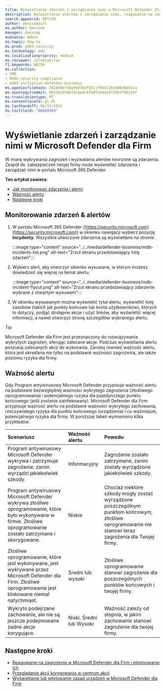 ```yaml
---
title: Wyświetlanie zdarzeń i zarządzanie nimi w Microsoft Defender dla Firm
description: Wyświetlanie alertów i zarządzanie nimi, reagowanie na zagrożenia, zarządzanie urządzeniami i przeglądanie akcji korygowania wykrytych zagrożeń w usłudze Defender dla firm.
search.appverid: MET150
author: denisebmsft
ms.author: deniseb
manager: dansimp
audience: Admin
ms.topic: how-to
ms.prod: m365-security
ms.technology: mdb
ms.localizationpriority: medium
ms.reviewer: shlomiakirav
f1.keywords: NOCSH
ms.collection:
- SMB
- M365-security-compliance
- m365-initiative-defender-business
ms.openlocfilehash: 5d28d8b7d0a95d7b8f4311f064729198628881ca
ms.sourcegitcommit: 66228a5506fdceb4cbf0d55b9de3f2943740134f
ms.translationtype: MT
ms.contentlocale: pl-PL
ms.lasthandoff: 06/15/2022
ms.locfileid: "66089909"
---
```

# <a name="view-and-manage-incidents-in-microsoft-defender-for-business"></a>Wyświetlanie zdarzeń i zarządzanie nimi w Microsoft Defender dla Firm

W miarę wykrywania zagrożeń i wyzwalania alertów tworzone są zdarzenia. Zespół ds. zabezpieczeń twojej firmy może wyświetlać zdarzenia i zarządzać nimi w portalu Microsoft 365 Defender.

**Ten artykuł zawiera**:

- [Jak monitorować zdarzenia i alerty](#monitor-your-incidents--alerts)
- [Ważność alertu](#alert-severity)
- [Następne kroki](#next-steps)


## <a name="monitor-your-incidents--alerts"></a>Monitorowanie zdarzeń & alertów

1. W portalu Microsoft 365 Defender ([https://security.microsoft.com](https://security.microsoft.com)) w okienku nawigacji wybierz pozycję **Incydenty**. Wszystkie utworzone zdarzenia są wyświetlane na stronie.

   :::image type="content" source="../../media/defender-business/mdb-incidents-list.png" alt-text="Zrzut ekranu przedstawiający listę zdarzeń":::

2. Wybierz alert, aby otworzyć okienko wysuwane, w którym możesz dowiedzieć się więcej na temat alertu. 

   :::image type="content" source="../../media/defender-business/mdb-incident-flyout.png" alt-text="Zrzut ekranu przedstawiający zdarzenie wybrane z otwartym wysuwem":::

3. W okienku wysuwanym można wyświetlić tytuł alertu, wyświetlić listę zasobów (takich jak punkty końcowe lub konta użytkowników), których to dotyczy, podjąć dostępne akcje i użyć linków, aby wyświetlić więcej informacji, a nawet otworzyć stronę szczegółów wybranego alertu. 

> [!TIP]
> Microsoft Defender dla Firm jest przeznaczony do rozwiązywania wykrytych zagrożeń, oferując zalecane akcje. Podczas wyświetlania alertu poszukaj zalecanych akcji do wykonania. Zanotuj również ważność alertu, która jest określana nie tylko na podstawie ważności zagrożenia, ale także poziomu ryzyka dla firmy. 

## <a name="alert-severity"></a>Ważność alertu

Gdy Program antywirusowy Microsoft Defender przypisuje ważność alertu na podstawie bezwzględnej ważności wykrytego zagrożenia (złośliwego oprogramowania) i potencjalnego ryzyka dla pojedynczego punktu końcowego (jeśli zostanie zainfekowany).
Microsoft Defender dla Firm przypisuje ważność alertu na podstawie ważności wykrytego zachowania, rzeczywistego ryzyka dla punktu końcowego (urządzenia) i co ważniejsze, potencjalnego ryzyka dla firmy. W poniższej tabeli wymieniono kilka przykładów:

| Scenariusz | Ważność alertu | Powodu |
|:---|:---|:---|
| Program antywirusowy Microsoft Defender wykrywa i zatrzymuje zagrożenie, zanim wyrządzi jakiekolwiek szkody. | Informacyjny | Zagrożenie zostało zatrzymane, zanim zostały wyrządzone jakiekolwiek szkody. |
| Program antywirusowy Microsoft Defender wykrywa złośliwe oprogramowanie, które było wykonywane w firmie. Złośliwe oprogramowanie zostało zatrzymane i skorygowane. | Niskie | Chociaż niektóre szkody mogły zostać wyrządzone poszczególnym punktom końcowym, złośliwe oprogramowanie nie stanowi teraz zagrożenia dla Twojej firmy. |
| Złośliwe oprogramowanie, które jest wykonywane, jest wykrywane przez Microsoft Defender dla Firm. Złośliwe oprogramowanie jest blokowane niemal natychmiast. | Średni lub wysoki | Złośliwe oprogramowanie stanowi zagrożenie dla poszczególnych punktów końcowych i twojej firmy. |
| Wykryto podejrzane zachowanie, ale nie są jeszcze podejmowane żadne akcje korygujące. | Niski, Średni lub Wysoki | Ważność zależy od stopnia, w jakim zachowanie stanowi zagrożenie dla twojej firmy. |

## <a name="next-steps"></a>Następne kroki

- [Reagowanie na zagrożenia w Microsoft Defender dla Firm i eliminowanie ich](mdb-respond-mitigate-threats.md)
- [Przeglądanie akcji korygowania w centrum akcji](mdb-review-remediation-actions.md)
- [Wyświetlanie lub edytowanie zasad urządzeń w Microsoft Defender dla Firm](mdb-view-edit-policies.md)